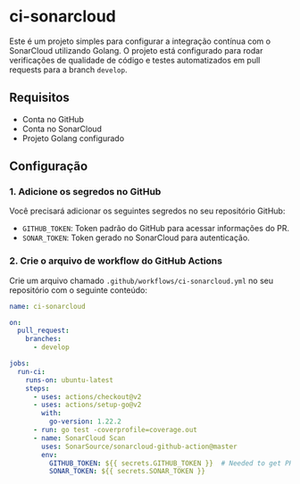 # ci-sonarcloud

Este é um projeto simples para configurar a integração contínua com o SonarCloud utilizando Golang. O projeto está configurado para rodar verificações de qualidade de código e testes automatizados em pull requests para a branch `develop`.

## Requisitos

- Conta no GitHub
- Conta no SonarCloud
- Projeto Golang configurado

## Configuração

### 1. Adicione os segredos no GitHub

Você precisará adicionar os seguintes segredos no seu repositório GitHub:
- `GITHUB_TOKEN`: Token padrão do GitHub para acessar informações do PR.
- `SONAR_TOKEN`: Token gerado no SonarCloud para autenticação.

### 2. Crie o arquivo de workflow do GitHub Actions

Crie um arquivo chamado `.github/workflows/ci-sonarcloud.yml` no seu repositório com o seguinte conteúdo:

```yaml
name: ci-sonarcloud

on: 
  pull_request:
    branches:
      - develop

jobs:
  run-ci:
    runs-on: ubuntu-latest
    steps:
      - uses: actions/checkout@v2
      - uses: actions/setup-go@v2
        with:
          go-version: 1.22.2
      - run: go test -coverprofile=coverage.out
      - name: SonarCloud Scan
        uses: SonarSource/sonarcloud-github-action@master
        env:
          GITHUB_TOKEN: ${{ secrets.GITHUB_TOKEN }}  # Needed to get PR information, if any
          SONAR_TOKEN: ${{ secrets.SONAR_TOKEN }}
